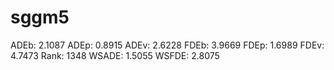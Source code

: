 # sggm5

ADEb: 2.1087
ADEp: 0.8915
ADEv: 2.6228
FDEb: 3.9669
FDEp: 1.6989
FDEv: 4.7473
Rank: 1348
WSADE: 1.5055
WSFDE: 2.8075